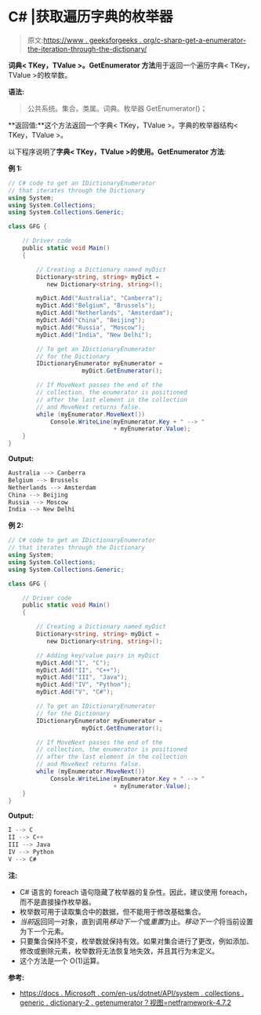 # C# |获取遍历字典的枚举器

> 原文:[https://www . geeksforgeeks . org/c-sharp-get-a-enumerator-the-iteration-through-the-dictionary/](https://www.geeksforgeeks.org/c-sharp-get-an-enumerator-that-iterates-through-the-dictionary/)

**词典< TKey，TValue >。GetEnumerator 方法**用于返回一个遍历字典< TKey，TValue >的枚举数。

**语法:**

> 公共系统。集合。类属。词典<tkey>。枚举器 GetEnumerator()；</tkey>

**返回值:**这个方法返回一个字典< TKey，TValue >。字典的枚举器结构< TKey，TValue >。

以下程序说明了**字典< TKey，TValue >的使用。GetEnumerator 方法**:

**例 1:**

```cs
// C# code to get an IDictionaryEnumerator
// that iterates through the Dictionary
using System;
using System.Collections;
using System.Collections.Generic;

class GFG {

    // Driver code
    public static void Main()
    {

        // Creating a Dictionary named myDict
        Dictionary<string, string> myDict =
           new Dictionary<string, string>();

        myDict.Add("Australia", "Canberra");
        myDict.Add("Belgium", "Brussels");
        myDict.Add("Netherlands", "Amsterdam");
        myDict.Add("China", "Beijing");
        myDict.Add("Russia", "Moscow");
        myDict.Add("India", "New Delhi");

        // To get an IDictionaryEnumerator
        // for the Dictionary
        IDictionaryEnumerator myEnumerator = 
                     myDict.GetEnumerator();

        // If MoveNext passes the end of the
        // collection, the enumerator is positioned
        // after the last element in the collection
        // and MoveNext returns false.
        while (myEnumerator.MoveNext())
            Console.WriteLine(myEnumerator.Key + " --> "
                              + myEnumerator.Value);
    }
}
```

**Output:**

```cs
Australia --> Canberra
Belgium --> Brussels
Netherlands --> Amsterdam
China --> Beijing
Russia --> Moscow
India --> New Delhi

```

**例 2:**

```cs
// C# code to get an IDictionaryEnumerator
// that iterates through the Dictionary
using System;
using System.Collections;
using System.Collections.Generic;

class GFG {

    // Driver code
    public static void Main()
    {

        // Creating a Dictionary named myDict
        Dictionary<string, string> myDict = 
           new Dictionary<string, string>();

        // Adding key/value pairs in myDict
        myDict.Add("I", "C");
        myDict.Add("II", "C++");
        myDict.Add("III", "Java");
        myDict.Add("IV", "Python");
        myDict.Add("V", "C#");

        // To get an IDictionaryEnumerator
        // for the Dictionary
        IDictionaryEnumerator myEnumerator = 
                     myDict.GetEnumerator();

        // If MoveNext passes the end of the
        // collection, the enumerator is positioned
        // after the last element in the collection
        // and MoveNext returns false.
        while (myEnumerator.MoveNext())
            Console.WriteLine(myEnumerator.Key + " --> "
                              + myEnumerator.Value);
    }
}
```

**Output:**

```cs
I --> C
II --> C++
III --> Java
IV --> Python
V --> C#

```

**注:**

*   C# 语言的 foreach 语句隐藏了枚举器的复杂性。因此，建议使用 foreach，而不是直接操作枚举器。
*   枚举数可用于读取集合中的数据，但不能用于修改基础集合。
*   *当前*返回同一对象，直到调用*移动下一个*或*重置*为止。*移动下一个*将当前设置为下一个元素。
*   只要集合保持不变，枚举数就保持有效。如果对集合进行了更改，例如添加、修改或删除元素，枚举数将无法恢复地失效，并且其行为未定义。
*   这个方法是一个 O(1)运算。

**参考:**

*   [https://docs . Microsoft . com/en-us/dotnet/API/system . collections . generic . dictionary-2 . getenumerator？视图=netframework-4.7.2](https://docs.microsoft.com/en-us/dotnet/api/system.collections.generic.dictionary-2.getenumerator?view=netframework-4.7.2)